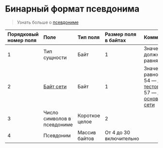 # Бинарный формат псевдонима

> Узнать больше о [псевдониме](/blockchain/account/alias.md)

| Порядковый номер поля | Поле | Тип поля | Размер поля в байтах | Комментарии |
| :--- | :--- | :--- | :--- | :--- |
| 1 | Тип сущности | Байт | 1 | Значение должно равняться 2 |
| 2 | [Байт сети](/blockchain/blockchain-network/chain-id.md) | Байт | 1 | Значение равно:<br> 54 — для [тестовой сети](/blockchain/blockchain-network/test-network.md)<br> 57 — для [основной сети](/blockchain/blockchain-network/main-network.md) |
| 3 | Число символов в псевдониме | Короткое целое | 2 | |
| 4 | Псевдоним | Массив байтов		 | От 4 до 30 включительно | | |
